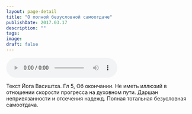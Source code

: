 ```yaml
---
layout: page-detail
title: "О полной безусловной самоотдаче"
publishDate: 2017.03.17
description: ""
tags:
image:
draft: false
---
```


<audio title="2017.03.17 - О полной безусловной самоотдаче.mp3" src="https://filer-api.advayta.org/v1.0/public/files/75718" controls=""></audio>

 Текст Йога Васиштха. Гл 5, Об окончании. Не иметь иллюзий в отношении скорости прогресса на духовном пути. Даршан непривязанности и отсечения надежд. Полная тотальная безусловная самоотдача. 

  
